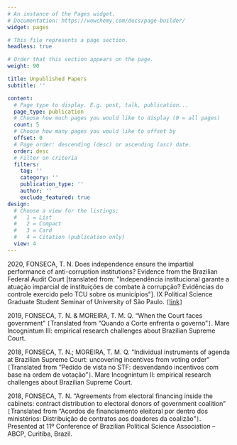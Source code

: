 ```yaml
---
# An instance of the Pages widget.
# Documentation: https://wowchemy.com/docs/page-builder/
widget: pages

# This file represents a page section.
headless: true

# Order that this section appears on the page.
weight: 90

title: Unpublished Papers
subtitle: ''

content:
  # Page type to display. E.g. post, talk, publication...
  page_type: publication
  # Choose how much pages you would like to display (0 = all pages)
  count: 5
  # Choose how many pages you would like to offset by
  offset: 0
  # Page order: descending (desc) or ascending (asc) date.
  order: desc
  # Filter on criteria
  filters:
    tag: ''
    category: ''
    publication_type: ''
    author: ''
    exclude_featured: true
design:
  # Choose a view for the listings:
  #   1 = List
  #   2 = Compact
  #   3 = Card
  #   4 = Citation (publication only)
  view: 4
---
```


2020, FONSECA, T. N. Does independence ensure the impartial performance of anti-corruption institutions? Evidence from the Brazilian Federal Audit Court [translated from: "Independência institucional garante a atuação imparcial de instituições de combate à corrupção? Evidências do controle exercido pelo TCU sobre os municípios"]. IX Political Science Graduate Student Seminar of University of São Paulo. `[`[link](http://sdpscp.fflch.usp.br/sites/sdpscp.fflch.usp.br/files/inline-files/Trabalhos%20completos/A%20pol%C3%ADtica%20do%20combate%20%C3%A0%20corrup%C3%A7%C3%A3o/Fonseca%2C%20TN%20(2020)%2C%20paper.pdf)`]`

2019, FONSECA, T. N. & MOREIRA, T. M. Q. “When the Court faces government” `[`Translated from “Quando a Corte enfrenta o governo”`]`. Mare Incognintum III: empirical research challenges about Brazilian Supreme Court. 

2018, FONSECA, T. N.; MOREIRA, T. M. Q. “Individual instruments of agenda at Brazilian Supreme Court: uncovering incentives from voting order” `[`Translated from “Pedido de vista no STF: desvendando incentivos com base na ordem de votação”`]`. Mare Incognintum II: empirical research challenges about Brazilian Supreme Court.

2018, FONSECA, T. N. “Agreements from electoral financing inside the cabinets: contract distribution to electoral donors of government coalition” `[`Translated from “Acordos de financiamento eleitoral por dentro dos ministérios: Distribuição de contratos aos doadores da coalizão”`]`. Presented at 11º Conference of Brazilian Political Science Association – ABCP, Curitiba, Brazil. 


